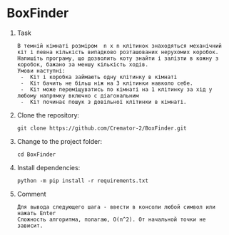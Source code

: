 # BoxFinder

1. Task
    ```
    В темній кімнаті розміром  n x n клітинок знаходяться механічний кіт і певна кількість випадково розташованих нерухомих коробок.
    Напишіть програму, що дозволить коту знайти і залізти в кожну з коробок, бажано за меншу кількість ходів.
    Умови наступні:
     -  Кіт і коробка займають одну клітинку в кімнаті
     -  Кіт бачить не більш ніж на 3 клітинки навколо себе.
     -  Кіт може переміщуватись по кімнаті на 1 клітинку за хід у любому напрямку включно с діагональним
     -  Кіт починає пошук з довільної клітинки в кімнаті.
    ```

2. Clone the repository:
    ```shell
    git clone https://github.com/Cremator-2/BoxFinder.git
    ```

3. Change to the project folder:
    ```shell
    cd BoxFinder
    ```

4. Install dependencies:
    ```shell
    python -m pip install -r requirements.txt
    ```

5. Comment
    ```
    Для вывода следующего шага - ввести в консоли любой символ или нажать Enter
    Сложность алгоритма, полагаю, O(n^2). От начальной точки не зависит.
    ```
